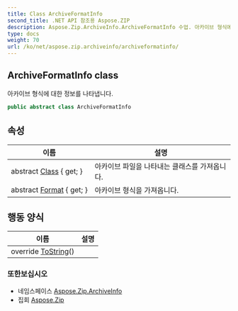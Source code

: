 ```yaml
---
title: Class ArchiveFormatInfo
second_title: .NET API 참조용 Aspose.ZIP
description: Aspose.Zip.ArchiveInfo.ArchiveFormatInfo 수업. 아카이브 형식에 대한 정보를 나타냅니다.
type: docs
weight: 70
url: /ko/net/aspose.zip.archiveinfo/archiveformatinfo/
---
```

## ArchiveFormatInfo class

아카이브 형식에 대한 정보를 나타냅니다.

```csharp
public abstract class ArchiveFormatInfo
```

## 속성

| 이름 | 설명 |
| --- | --- |
| abstract [Class](../../aspose.zip.archiveinfo/archiveformatinfo/class/) { get; } | 아카이브 파일을 나타내는 클래스를 가져옵니다. |
| abstract [Format](../../aspose.zip.archiveinfo/archiveformatinfo/format/) { get; } | 아카이브 형식을 가져옵니다. |

## 행동 양식

| 이름 | 설명 |
| --- | --- |
| override [ToString](../../aspose.zip.archiveinfo/archiveformatinfo/tostring/)() |  |

### 또한보십시오

* 네임스페이스 [Aspose.Zip.ArchiveInfo](../../aspose.zip.archiveinfo/)
* 집회 [Aspose.Zip](../../)


